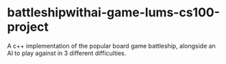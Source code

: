 # battleshipwithai-game-lums-cs100-project
 A c++ implementation of the popular board game battleship, alongside an AI to play against in 3 different difficulties.
